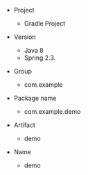 * Project
    * Gradle Project
* Version
    * Java 8
    * Spring 2.3.

* Group
    * com.example

* Package name
    * com.example.demo

* Artifact
    * demo

* Name
    * demo